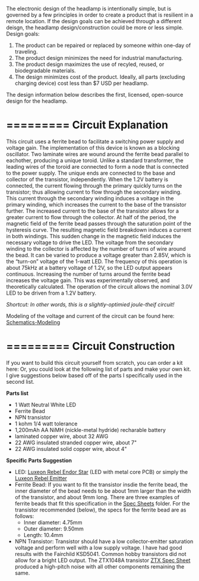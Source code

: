 The electronic design of the headlamp is intentionally simple, but is governed by a few principles in order to create a product that is resilient in a remote location. 
If the design goals can be achieved through a different deisgn, the headlamp design/construction could be more 
or less simple.  Design goals: 
1. The product can be repaired or replaced by someone within one-day of traveling. 
2. The product design minimizes the need for industrial manufacturing. 
3. The product design maximizes the use of recyled, reused, or biodegradable materials. 
4. The design minimizes cost of the product. Ideally, all parts (excluding charging device) cost less than $7 USD per headlamp.

The design information below describes the first, licensed, open-source design for the headlamp. 

=========
Circuit Explanation
=========
This circuit uses a ferrite bead to facilitate a switching power supply and voltage gain. The implementation of this
device is known as a blocking oscillator. Two laminate wires are wound around the ferrite bead parallel to eachother,
producing a unique toroid. Unlike a standard transformer, the leading wires of the toroid are connected to form a
node that is connected to the power supply. The unique ends are connected to the base and collector of the 
transistor, independently. When the 1.2V battery is connected, the current flowing through the primary quickly turns on the transistor; thus allowing current to flow through the secondary winding. This current through the secondary
winding induces a voltage in the primary winding, which increases the current to the base of the transistor further.
The increased current to the base of the transistor allows for a greater current to flow through the collector. At
half of the period, the magnetic field of the ferrite bead passes through the saturation point of the hysteresis
curve. The resulting magnetic field breakdown induces a current in both windings. This sudden change in the magnetic
field induces the necessary voltage to drive the LED. The voltage from the secondary winding to the collector is
affected by the number of turns of wire around the bead. It can be varied to produce a voltage greater than 2.85V,
which is the “turn-on” voltage of the 1-watt LED. The frequency of this operation is about 75kHz at a battery voltage
of 1.2V, so the LED output appears continuous. Increasing the number of turns around the ferrite bead increases the
voltage gain. This was experimentally observed, and theoretically calculated. The operation of the circuit allows the
nominal 3.0V LED to be driven from a 1.2V battery. 

*Shortcut: In other words, this is a slightly-optimied joule-theif circuit!*

Modeling of the voltage and current of the circuit can be found here: 
[Schematics-Modeling](https://github.com/SmallTomatoes/Headlamp/tree/master/Schematics-Modeling)

=========
Circuit Construction
=========
If you want to build this circuit yourself from scratch, you can order a kit here:
Or, you could look at the following list of parts and make your own kit. I give suggestions below based off of the parts I specifically used in the second list. 

**Parts list**
- 1 Watt Neutral White LED 
- Ferrite Bead 
- NPN transistor 
- 1 kohm 1/4 watt tolerance
- 1,200mAh AA NiMH (nickle-metal hydride) recharable battery
- laminated copper wire, about 32 AWG
- 22 AWG insulated stranded copper wire, about 7"
- 22 AWG insulated solid copper wire, about 4"

**Specific Parts Suggestion**
- LED: [Luxeon Rebel Endor Star](http://www.ledsupply.com/leds/luxeon-rebel-endor-star-1-up-neutral-white-high-power-led) (LED with metal core PCB) or simply the [Luxeon Rebel Emitter](http://www.ledsupply.com/leds/luxeon-rebel-emitter-neutral-white-4000k)
- Ferrite Bead: If you want to fit the transistor insdie the ferrite bead, the inner diameter of the bead needs to be about 1mm larger than the width of the transistor, and about 9mm long. There are three examples of ferrite beads that fit this specification in the [Spec Sheets](https://github.com/SmallTomatoes/Headlamp/tree/master/Spec%20Sheets) folder. For the transistor recommended (below), the specs for the ferrite bead are as follows:
  * Inner diameter: 4.75mm
  * Outer diameter: 9.50mm
  * Length: 10.4mm
- NPN Transistor: Transistor should have a low collector-emitter saturation voltage and perform well with a low supply voltage. I have had good results with the Fairchild KSD5041. Common hobby transistors did not allow for a bright LED output. The ZTX1048A transistor [ZTX Spec Sheet](https://github.com/SmallTomatoes/Headlamp/blob/master/Spec%20Sheets/ZTX1048A-92228.pdf) produced a high-pitch noise with all other components remaining the same. 


